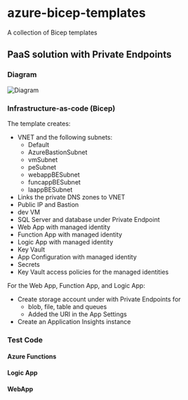 # azure-bicep-templates
A collection of Bicep templates


## PaaS solution with Private Endpoints

### Diagram


![Diagram](/templates/pe-full/pe-full.png)


### Infrastructure-as-code (Bicep)

The template creates:

- VNET and the following subnets:
  - Default
  - AzureBastionSubnet
  - vmSubnet
  - peSubnet
  - webappBESubnet
  - funcappBESubnet
  - laappBESubnet
- Links the private DNS zones to VNET
- Public IP and Bastion
- dev VM
- SQL Server and database under Private Endpoint
- Web App with managed identity
- Function App with managed identity
- Logic App with managed identity
- Key Vault
- App Configuration with managed identity
- Secrets
- Key Vault access policies for the managed identities

For the Web App, Function App, and Logic App:

- Create storage account under with Private Endpoints for
  - blob, file, table and queues
  - Added the URI in the App Settings
- Create an Application Insights instance

### Test Code

#### Azure Functions

#### Logic App

#### WebApp